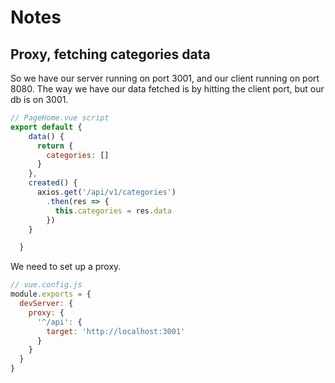 # Notes

## Proxy, fetching categories data
So we have our server running on port 3001, and our client running on port 8080. The way we have our data fetched is by hitting the client port, but our db is on 3001. 

```js
// PageHome.vue script
export default {
    data() {
      return {
        categories: []
      }
    },
    created() {
      axios.get('/api/v1/categories')
        .then(res => {
          this.categories = res.data
        })
    }

  }
```
We need to set up a proxy.  

```js
// vue.config.js
module.exports = {
  devServer: {
    proxy: {
      '^/api': {
        target: 'http://localhost:3001'
      }
    }
  }
}
```

